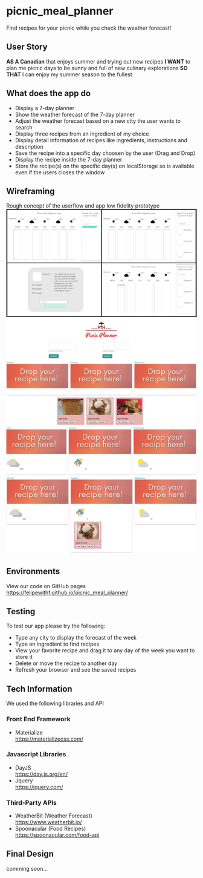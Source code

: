 # picnic_meal_planner

Find recipes for your picnic while you check the weather forecast!

## User Story

**AS A Canadian** that enjoys summer and trying out new recipes
**I WANT** to plan me picnic days to be sunny and full of new culinary explorations
**SO THAT** I can enjoy my summer season to the fullest

## What does the app do

- Display a 7-day planner
- Show the weather forecast of the 7-day planner
- Adjust the weather forecast based on a new city the user wants to search
- Display three recipes from an ingredient of my choice
- Display detail information of recipes like ingredients, instructions and description
- Save the recipe into a specific day choosen by the user (Drag and Drop)
- Display the recipe inside the 7-day planner
- Store the recipe(s) on the specific day(s) on localStorage so is available even if the users closes the window

## Wireframing

Rough concept of the userflow and app low fidelity prototype
![wireframing](./assets/img/screenshots/1.png)
![UI on landing page](./assets/img/screenshots/2.png)
![Display of recipes and weather icons](./assets/img/screenshots/3.png)
![recipes under each day](./assets/img/screenshots/4.png)

## Environments

View our code on GitHub pages https://felipewithf.github.io/picnic_meal_planner/

## Testing

To test our app please try the following:

- Type any city to display the forecast of the week
- Type an ingredient to find recipes
- View your favorite recipe and drag it to any day of the week you want to store it
- Delete or move the recipe to another day
- Refresh your browser and see the saved recipes

## Tech Information

We used the following libraries and API

### Front End Framework

- Materialize  
  https://materializecss.com/

### Javascript Libraries

- DayJS  
  https://day.js.org/en/
- Jquery  
  https://jquery.com/

### Third-Party APIs

- WeatherBit (Weather Forecast)  
  https://www.weatherbit.io/
- Spoonacular (Food Recipes)  
  https://spoonacular.com/food-api

## Final Design

comming soon...
